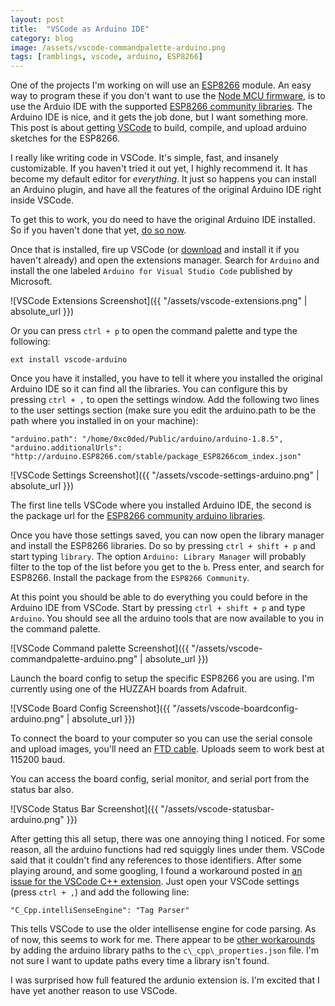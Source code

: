 ```yaml
---
layout: post
title:  "VSCode as Arduino IDE"
category: blog
image: /assets/vscode-commandpalette-arduino.png
tags: [ramblings, vscode, arduino, ESP8266]
---
```


One of the projects I'm working on will use an [ESP8266](https://en.wikipedia.org/wiki/ESP8266) module. An easy way to program these if you don't want to use the [Node MCU firmware](http://www.nodemcu.com/index_en.html), is to use the Arduio IDE with the supported [ESP8266 community libraries](https://github.com/esp8266/Arduino). The Arduino IDE is nice, and it gets the job done, but I want something more. This post is about getting [VSCode](https://code.visualstudio.com/) to build, compile, and upload arduino sketches for the ESP8266.

 I really like writing code in VSCode. It's simple, fast, and insanely customizable. If you haven't tried it out yet, I highly recommend it. It has become my default editor for _everything_. It just so happens you can install an Arduino plugin, and have all the features of the original Arduino IDE right inside VSCode.

To get this to work, you do need to have the original Arduino IDE installed. So if you haven't done that yet, [do so now](https://www.arduino.cc/en/Main/Software).

Once that is installed, fire up VSCode (or [download](https://code.visualstudio.com/download) and install it if you haven't already) and open the extensions manager. Search for `Arduino` and install the one labeled `Arduino for Visual Studio Code` published by Microsoft.

![VSCode Extensions Screenshot]({{ "/assets/vscode-extensions.png" | absolute_url }})

Or you can press `ctrl + p` to open the command palette and type the following:

    ext install vscode-arduino

Once you have it installed, you have to tell it where you installed the original Arduino IDE so it can find all the libraries. You can configure this by pressing `ctrl + ,` to open the settings window. Add the following two lines to the user settings section (make sure you edit the arduino.path to be the path where you installed in on your machine):
    
    "arduino.path": "/home/0xc0ded/Public/arduino/arduino-1.8.5",
    "arduino.additionalUrls": "http://arduino.ESP8266.com/stable/package_ESP8266com_index.json"

![VSCode Settings Screenshot]({{ "/assets/vscode-settings-arduino.png" | absolute_url }})

The first line tells VSCode where you installed Arduino IDE, the second is the package url for the [ESP8266 community arduino libraries](https://github.com/esp8266/Arduino).

Once you have those settings saved, you can now open the library manager and install the ESP8266 libraries. Do so by pressing `ctrl + shift + p` and start typing `library`. The option `Arduino: Library Manager` will probably filter to the top of the list before you get to the `b`. Press enter, and search for ESP8266. Install the package from the `ESP8266 Community`.

At this point you should be able to do everything you could before in the Arduino IDE from VSCode. Start by pressing `ctrl + shift + p` and type `Arduino`. You should see all the arduino tools that are now available to you in the command palette.

![VSCode Command palette Screenshot]({{ "/assets/vscode-commandpalette-arduino.png" | absolute_url }})

Launch the board config to setup the specific ESP8266 you are using. I'm currently using one of the HUZZAH boards from Adafruit.

![VSCode Board Config Screenshot]({{ "/assets/vscode-boardconfig-arduino.png" | absolute_url }})

To connect the board to your computer so you can use the serial console and upload images, you'll need an [FTD cable](https://www.adafruit.com/product/70). Uploads seem to work best at 115200 baud.

You can access the board config, serial monitor, and serial port from the status bar also.

![VSCode Status Bar Screenshot]({{ "/assets/vscode-statusbar-arduino.png" }})

After getting this all setup, there was one annoying thing I noticed. For some reason, all the arduino functions had red squiggly lines under them. VSCode said that it couldn't find any references to those identifiers. After some playing around, and some googling, I found a workaround posted in [an issue for the VSCode C++ extension](https://github.com/Microsoft/vscode-cpptools/issues/743#issuecomment-302922546). Just open your VSCode settings (press `ctrl + ,`) and add the following line:

    "C_Cpp.intelliSenseEngine": "Tag Parser"

This tells VSCode to use the older intellisense engine for code parsing. As of now, this seems to work for me. There appear to be [other workarounds](https://github.com/Microsoft/vscode-cpptools/issues/743) by adding the arduino library paths to the `c\_cpp\_properties.json` file. I'm not sure I want to update paths every time a library isn't found.

I was surprised how full featured the ardunio extension is. I'm excited that I have yet another reason to use VSCode.